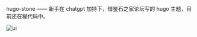 hugo-stone —— 新手在 chatgpt 加持下，借鉴石之家论坛写的 hugo 主题，目前还在糊代码中。

![ui](https://github.com/jemmycat/stone/blob/main/static/images/screen.png)
